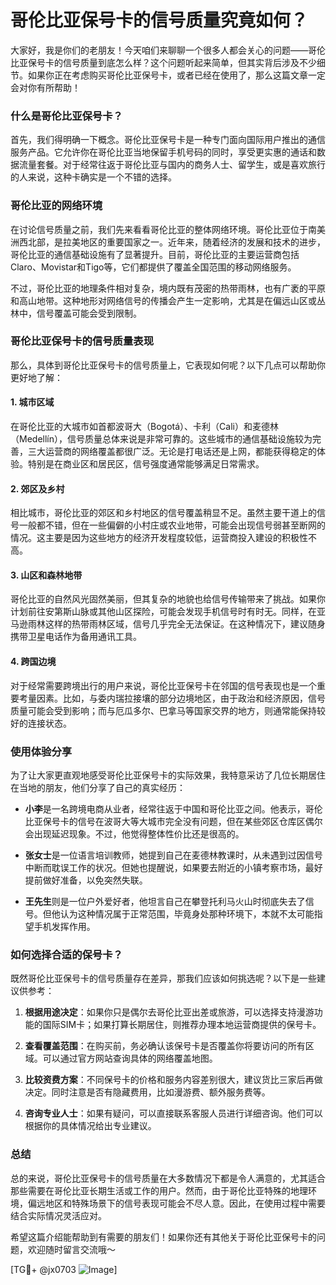 # 哥伦比亚保号卡的信号质量究竟如何？

大家好，我是你们的老朋友！今天咱们来聊聊一个很多人都会关心的问题——哥伦比亚保号卡的信号质量到底怎么样？这个问题听起来简单，但其实背后涉及不少细节。如果你正在考虑购买哥伦比亚保号卡，或者已经在使用了，那么这篇文章一定会对你有所帮助！

### 什么是哥伦比亚保号卡？

首先，我们得明确一下概念。哥伦比亚保号卡是一种专门面向国际用户推出的通信服务产品。它允许你在哥伦比亚当地保留手机号码的同时，享受更实惠的通话和数据流量套餐。对于经常往返于哥伦比亚与国内的商务人士、留学生，或是喜欢旅行的人来说，这种卡确实是一个不错的选择。

### 哥伦比亚的网络环境

在讨论信号质量之前，我们先来看看哥伦比亚的整体网络环境。哥伦比亚位于南美洲西北部，是拉美地区的重要国家之一。近年来，随着经济的发展和技术的进步，哥伦比亚的通信基础设施有了显著提升。目前，哥伦比亚的主要运营商包括Claro、Movistar和Tigo等，它们都提供了覆盖全国范围的移动网络服务。

不过，哥伦比亚的地理条件相对复杂，境内既有茂密的热带雨林，也有广袤的平原和高山地带。这种地形对网络信号的传播会产生一定影响，尤其是在偏远山区或丛林中，信号覆盖可能会受到限制。

### 哥伦比亚保号卡的信号质量表现

那么，具体到哥伦比亚保号卡的信号质量上，它表现如何呢？以下几点可以帮助你更好地了解：

#### 1. **城市区域**
在哥伦比亚的大城市如首都波哥大（Bogotá）、卡利（Cali）和麦德林（Medellín），信号质量总体来说是非常可靠的。这些城市的通信基础设施较为完善，三大运营商的网络覆盖都很广泛。无论是打电话还是上网，都能获得稳定的体验。特别是在商业区和居民区，信号强度通常能够满足日常需求。

#### 2. **郊区及乡村**
相比城市，哥伦比亚的郊区和乡村地区的信号覆盖稍显不足。虽然主要干道上的信号一般都不错，但在一些偏僻的小村庄或农业地带，可能会出现信号弱甚至断网的情况。这主要是因为这些地方的经济开发程度较低，运营商投入建设的积极性不高。

#### 3. **山区和森林地带**
哥伦比亚的自然风光固然美丽，但其复杂的地貌也给信号传输带来了挑战。如果你计划前往安第斯山脉或其他山区探险，可能会发现手机信号时有时无。同样，在亚马逊雨林这样的热带雨林区域，信号几乎完全无法保证。在这种情况下，建议随身携带卫星电话作为备用通讯工具。

#### 4. **跨国边境**
对于经常需要跨境出行的用户来说，哥伦比亚保号卡在邻国的信号表现也是一个重要考量因素。比如，与委内瑞拉接壤的部分边境地区，由于政治和经济原因，信号质量可能会受到影响；而与厄瓜多尔、巴拿马等国家交界的地方，则通常能保持较好的连接状态。

### 使用体验分享

为了让大家更直观地感受哥伦比亚保号卡的实际效果，我特意采访了几位长期居住在当地的朋友，他们分享了自己的真实经历：

- **小李**是一名跨境电商从业者，经常往返于中国和哥伦比亚之间。他表示，哥伦比亚保号卡的信号在波哥大等大城市完全没有问题，但在某些郊区仓库区偶尔会出现延迟现象。不过，他觉得整体性价比还是很高的。
  
- **张女士**是一位语言培训教师，她提到自己在麦德林教课时，从未遇到过因信号中断而耽误工作的状况。但她也提醒说，如果要去附近的小镇考察市场，最好提前做好准备，以免突然失联。

- **王先生**则是一位户外爱好者，他坦言自己在攀登托利马火山时彻底失去了信号。但他认为这种情况属于正常范围，毕竟身处那种环境下，本就不太可能指望手机发挥作用。

### 如何选择合适的保号卡？

既然哥伦比亚保号卡的信号质量存在差异，那我们应该如何挑选呢？以下是一些建议供参考：

1. **根据用途决定**：如果你只是偶尔去哥伦比亚出差或旅游，可以选择支持漫游功能的国际SIM卡；如果打算长期居住，则推荐办理本地运营商提供的保号卡。
   
2. **查看覆盖范围**：在购买前，务必确认该保号卡是否覆盖你将要访问的所有区域。可以通过官方网站查询具体的网络覆盖地图。

3. **比较资费方案**：不同保号卡的价格和服务内容差别很大，建议货比三家后再做决定。同时注意是否有隐藏费用，比如漫游费、额外服务费等。

4. **咨询专业人士**：如果有疑问，可以直接联系客服人员进行详细咨询。他们可以根据你的具体情况给出专业建议。

### 总结

总的来说，哥伦比亚保号卡的信号质量在大多数情况下都是令人满意的，尤其适合那些需要在哥伦比亚长期生活或工作的用户。然而，由于哥伦比亚特殊的地理环境，偏远地区和特殊场景下的信号表现可能会不尽人意。因此，在使用过程中需要结合实际情况灵活应对。

希望这篇介绍能帮助到有需要的朋友们！如果你还有其他关于哥伦比亚保号卡的问题，欢迎随时留言交流哦～ 

[TG💪+ @jx0703 ![Image](https://github.com/user-attachments/assets/dbca1d08-cadb-493c-b0ec-ad6f7a83f270)]
